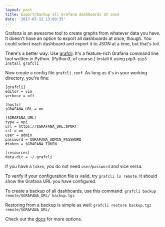 ```yaml
---
layout: post
title: Export/backup all Grafana dashboards at once
date: '2017-07-12 13:09:35'
---
```


Grafana is an awesome tool to create graphs from whatever data you have. It doesn't have an option to export all dashboards at once, though. You could select each dashboard and export it to JSON at a time, but that's toil.

There's a better way: Use [grafcli](https://github.com/m110/grafcli). It's a feature-rich Grafana command line tool written in Python. (Python3, of course.) Install it using pip3: 
`pip3 install grafcli`

Now create a config file `grafcli.conf`. As long as it's in your working directory, you're fine:

```
[grafcli]
editor = vim
verbose = off

[hosts]
$GRAFANA_URL = on

[$GRAFANA_URL]
type = api
url = https://$GRAFANA_URL:$PORT
ssl = on
user = admin
password = $GRAFANA_ADMIN_PASSWORD
#token = $GRAFANA_TOKEN

[resources]
data-dir = ~/.grafcli
```

If you have a `token`, you do not need `user`/`password` and vice versa.

To verify if your configuration file is valid, try `grafcli ls remote`. It should show the Grafana URL you have configured. 

To create a backup of all dashboards, use this command: 
`grafcli backup remote/$GRAFANA_URL/ backup.tgz`

Restoring from a backup is simple as well: 
`grafcli restore backup.tgz remote/$GRAFANA_URL/`

Check out the [docs](https://github.com/m110/grafcli#usage) for more options.